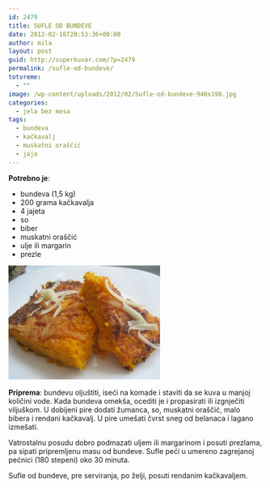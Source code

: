 ```yaml
---
id: 2479
title: SUFLE OD BUNDEVE
date: 2012-02-16T20:53:36+00:00
author: mila
layout: post
guid: http://superkuvar.com/?p=2479
permalink: /sufle-od-bundeve/
totvreme:
  - ""
image: /wp-content/uploads/2012/02/Sufle-od-bundeve-940x198.jpg
categories:
  - jela bez mesa
tags:
  - bundeva
  - kačkavalj
  - muskatni oraščić
  - jaja
---
```

**Potrebno je**:

  * bundeva (1,5 kg)
  * 200 grama kačkavalja
  * 4 jajeta
  * so
  * biber
  * muskatni oraščić
  * ulje ili margarin
  * prezle

<img class="alignnone size-medium wp-image-2491" title="Sufle od bundeve" src="/wp-content/uploads/2012/02/Sufle-od-bundeve-1024x768.jpg" alt="" width="300" height="225" /> 

**Priprema**: bundevu oljuštiti, iseći na komade i staviti da se kuva u manjoj količini vode. Kada bundeva omekša, ocediti je i propasirati ili izgnječiti viljuškom. U dobijeni pire dodati žumanca, so, muskatni oraščić, malo bibera i rendani kačkavalj. U pire umešati čvrst sneg od belanaca i lagano izmešati.

Vatrostalnu posudu dobro podmazati uljem ili margarinom i posuti prezlama, pa sipati pripremljenu masu od bundeve. Sufle peći u umereno zagrejanoj pećnici (180 stepeni) oko 30 minuta.

Sufle od bundeve, pre serviranja, po želji, posuti rendanim kačkavaljem.